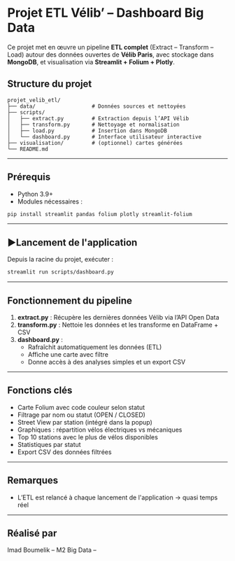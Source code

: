 
# Projet ETL Vélib’ – Dashboard Big Data

Ce projet met en œuvre un pipeline **ETL complet** (Extract – Transform – Load) autour des données ouvertes de **Vélib Paris**, avec stockage dans **MongoDB**, et visualisation via **Streamlit + Folium + Plotly**.

## Structure du projet

```
projet_velib_etl/
├── data/                  # Données sources et nettoyées
├── scripts/
│   ├── extract.py         # Extraction depuis l’API Vélib
│   ├── transform.py       # Nettoyage et normalisation
│   ├── load.py            # Insertion dans MongoDB
│   └── dashboard.py       # Interface utilisateur interactive
├── visualisation/         # (optionnel) cartes générées
└── README.md
```

---

## Prérequis

- Python 3.9+
- Modules nécessaires :

```bash
pip install streamlit pandas folium plotly streamlit-folium
```

---

## ▶Lancement de l'application

Depuis la racine du projet, exécuter :

```bash
streamlit run scripts/dashboard.py
```

---

## Fonctionnement du pipeline

1. **extract.py** : Récupère les dernières données Vélib via l’API Open Data
2. **transform.py** : Nettoie les données et les transforme en DataFrame + CSV
3. **dashboard.py** : 
   - Rafraîchit automatiquement les données (ETL)
   - Affiche une carte avec filtre
   - Donne accès à des analyses simples et un export CSV

---

## Fonctions clés

- Carte Folium avec code couleur selon statut
- Filtrage par nom ou statut (OPEN / CLOSED)
- Street View par station (intégré dans la popup)
- Graphiques : répartition vélos électriques vs mécaniques
- Top 10 stations avec le plus de vélos disponibles
- Statistiques par statut
- Export CSV des données filtrées

---

## Remarques

- L’ETL est relancé à chaque lancement de l'application → quasi temps réel
---

## Réalisé par

Imad Boumelik – M2 Big Data – 
